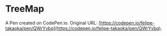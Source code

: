 # TreeMap

A Pen created on CodePen.io. Original URL: [https://codepen.io/felipe-takaoka/pen/QWrYvbq](https://codepen.io/felipe-takaoka/pen/QWrYvbq).

